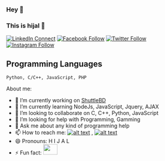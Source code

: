 ### Hey 👋
### This is **hijal** 👋

[![LinkedIn Connect](https://img.shields.io/badge/%20-Connect-black?color=14171A&labelColor=212121&logo=linkedin&logoColor=ffffff)](https://www.linkedin.com/in/hijikesh-hijal-6115a5135/)
[![Facebook Follow](https://img.shields.io/badge/%20-Connect-black?color=14171A&labelColor=1976d2&logo=facebook&logoColor=ffffff)](https://www.facebook.com/hhijal)
[![Twitter Follow](https://img.shields.io/badge/%20-Connect-black?color=14171A&labelColor=1976d2&logo=twitter&logoColor=ffffff)](https://twitter.com/hiijal)
[![Instagram Follow](https://img.shields.io/badge/%20-Connect-black?color=14171A&labelColor=1976d2&logo=instagram&logoColor=ffffff)](https://www.instagram.com/i_am_hijal/)

## Programming Languages

```
Python, C/C++, JavaScript, PHP
```

About me:


- 🔭 I’m currently working on [ShuttleBD](http://shuttlebd.com/)
- 🌱 I’m currently learning NodeJs, JavaScript, Jquery, AJAX
- 👯 I’m looking to collaborate on C, C++, Python, JavaScript
- 🤔 I’m looking for help with Programming, Gamming
- 💬 Ask me about any kind of programming help
- 📫 How to reach me: [![alt text](https://i.imgur.com/P3YfQoD.png)](https://www.facebook.com/hhijal) , [![alt text](http://i.imgur.com/wWzX9uB.png)](https://twitter.com/hiijal)
- 😄 Pronouns: H I J A L
- ⚡ Fun fact: <img src="https://image.flaticon.com/icons/png/512/720/720284.png" height="28" width="38" >



